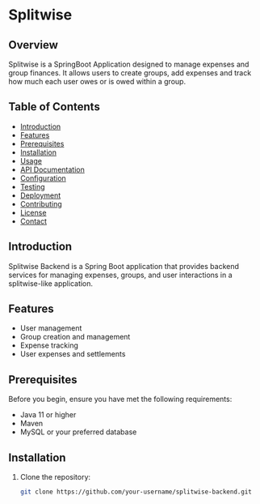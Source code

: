 # Splitwise
## Overview

  Splitwise is a SpringBoot Application designed to manage expenses and group finances. It allows users to create groups, add expenses and track how much each user owes or is owed within a group.

## Table of Contents
- [Introduction](#introduction)
- [Features](#features)
- [Prerequisites](#prerequisites)
- [Installation](#installation)
- [Usage](#usage)
- [API Documentation](#api-documentation)
- [Configuration](#configuration)
- [Testing](#testing)
- [Deployment](#deployment)
- [Contributing](#contributing)
- [License](#license)
- [Contact](#contact)

## Introduction

Splitwise Backend is a Spring Boot application that provides backend services for managing expenses, groups, and user interactions in a splitwise-like application.

## Features

- User management
- Group creation and management
- Expense tracking
- User expenses and settlements

## Prerequisites

Before you begin, ensure you have met the following requirements:

- Java 11 or higher
- Maven
- MySQL or your preferred database

## Installation

1. Clone the repository:

   ```bash
   git clone https://github.com/your-username/splitwise-backend.git
